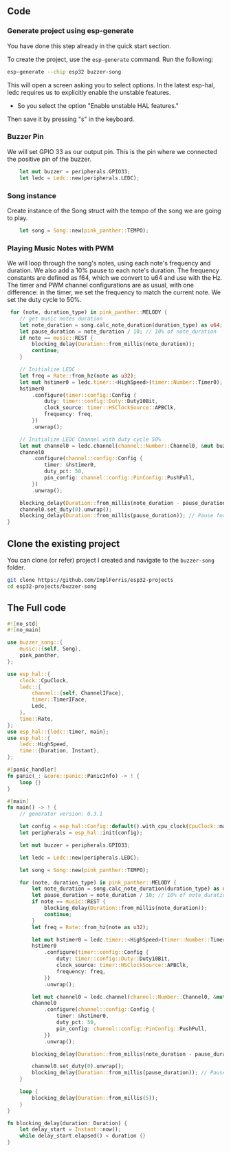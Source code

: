 ## Code

### Generate project using esp-generate

You have done this step already in the quick start section. 

To create the project, use the `esp-generate` command. Run the following:

```sh
esp-generate --chip esp32 buzzer-song
```

This will open a screen asking you to select options.  In the latest esp-hal, ledc requires us to explicitly enable the unstable features. 

- So you select the option "Enable unstable HAL features."

Then save it by pressing "s" in the keyboard.

### Buzzer Pin

We will set GPIO 33 as our output pin. This is the pin where we connected the positive pin of the buzzer.

```rust
    let mut buzzer = peripherals.GPIO33;
    let ledc = Ledc::new(peripherals.LEDC);
```

### Song instance
Create instance of the Song struct with the tempo of the song we are going to play.
```rust
    let song = Song::new(pink_panther::TEMPO);
```

### Playing Music Notes with PWM

We will loop through the song's notes, using each note's frequency and duration. We also add a 10% pause to each note's duration. The frequency constants are defined as f64, which we convert to u64 and use with the Hz. The timer and PWM channel configurations are as usual, with one difference: in the timer, we set the frequency to match the current note. We set the duty cycle to 50%.
 
```rust
 for (note, duration_type) in pink_panther::MELODY {
    // get music notes duration
    let note_duration = song.calc_note_duration(duration_type) as u64;
    let pause_duration = note_duration / 10; // 10% of note_duration
    if note == music::REST {
        blocking_delay(Duration::from_millis(note_duration));
        continue;
    }

    // Initialize LEDC
    let freq = Rate::from_hz(note as u32);
    let mut hstimer0 = ledc.timer::<HighSpeed>(timer::Number::Timer0);
    hstimer0
        .configure(timer::config::Config {
            duty: timer::config::Duty::Duty10Bit,
            clock_source: timer::HSClockSource::APBClk,
            frequency: freq,
        })
        .unwrap();

    // Initialize LEDC Channel with duty cycle 50%
    let mut channel0 = ledc.channel(channel::Number::Channel0, &mut buzzer);
    channel0
        .configure(channel::config::Config {
            timer: &hstimer0,
            duty_pct: 50,
            pin_config: channel::config::PinConfig::PushPull,
        })
        .unwrap();

    blocking_delay(Duration::from_millis(note_duration - pause_duration)); // play 90%
    channel0.set_duty(0).unwrap();
    blocking_delay(Duration::from_millis(pause_duration)); // Pause for 10%
}
```


## Clone the existing project
You can clone (or refer) project I created and navigate to the `buzzer-song` folder.

```sh
git clone https://github.com/ImplFerris/esp32-projects
cd esp32-projects/buzzer-song
```


## The Full code

```rust
#![no_std]
#![no_main]

use buzzer_song::{
    music::{self, Song},
    pink_panther,
};

use esp_hal::{
    clock::CpuClock,
    ledc::{
        channel::{self, ChannelIFace},
        timer::TimerIFace,
        Ledc,
    },
    time::Rate,
};
use esp_hal::{ledc::timer, main};
use esp_hal::{
    ledc::HighSpeed,
    time::{Duration, Instant},
};

#[panic_handler]
fn panic(_: &core::panic::PanicInfo) -> ! {
    loop {}
}

#[main]
fn main() -> ! {
    // generator version: 0.3.1

    let config = esp_hal::Config::default().with_cpu_clock(CpuClock::max());
    let peripherals = esp_hal::init(config);

    let mut buzzer = peripherals.GPIO33;

    let ledc = Ledc::new(peripherals.LEDC);

    let song = Song::new(pink_panther::TEMPO);

    for (note, duration_type) in pink_panther::MELODY {
        let note_duration = song.calc_note_duration(duration_type) as u64;
        let pause_duration = note_duration / 10; // 10% of note_duration
        if note == music::REST {
            blocking_delay(Duration::from_millis(note_duration));
            continue;
        }
        let freq = Rate::from_hz(note as u32);

        let mut hstimer0 = ledc.timer::<HighSpeed>(timer::Number::Timer0);
        hstimer0
            .configure(timer::config::Config {
                duty: timer::config::Duty::Duty10Bit,
                clock_source: timer::HSClockSource::APBClk,
                frequency: freq,
            })
            .unwrap();

        let mut channel0 = ledc.channel(channel::Number::Channel0, &mut buzzer);
        channel0
            .configure(channel::config::Config {
                timer: &hstimer0,
                duty_pct: 50,
                pin_config: channel::config::PinConfig::PushPull,
            })
            .unwrap();

        blocking_delay(Duration::from_millis(note_duration - pause_duration)); // play 90%

        channel0.set_duty(0).unwrap();
        blocking_delay(Duration::from_millis(pause_duration)); // Pause for 10%
    }

    loop {
        blocking_delay(Duration::from_millis(5));
    }
}

fn blocking_delay(duration: Duration) {
    let delay_start = Instant::now();
    while delay_start.elapsed() < duration {}
}
```

